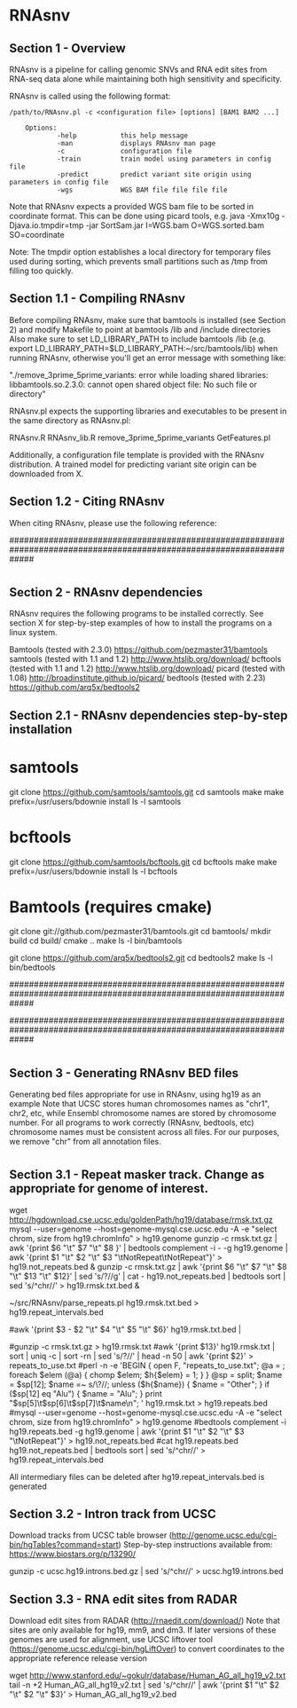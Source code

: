 # RNAsnv
## Section 1 - Overview

RNAsnv is a pipeline for calling genomic SNVs and RNA edit sites from RNA-seq data alone while
maintaining both high sensitivity and specificity. 

RNAsnv is called using the following format:

```
/path/to/RNAsnv.pl -c <configuration file> [options] [BAM1 BAM2 ...]

    Options:
            -help           this help message
            -man            displays RNAsnv man page
            -c              configuration file
            -train          train model using parameters in config file
            -predict        predict variant site origin using parameters in config file
            -wgs            WGS BAM file file file file
```

Note that RNAsnv expects a provided WGS bam file to be sorted in coordinate format. This can be done using picard tools,
e.g. java -Xmx10g -Djava.io.tmpdir=tmp -jar SortSam.jar I=WGS.bam O=WGS.sorted.bam SO=coordinate 

Note: The tmpdir option establishes a local directory for temporary files used during sorting, which prevents small partitions
such as /tmp from filling too quickly.

## Section 1.1 - Compiling RNAsnv

Before compiling RNAsnv, make sure that bamtools is installed (see Section 2) and modify Makefile to point at bamtools /lib and /include directories
Also make sure to set LD_LIBRARY_PATH to include bamtools /lib (e.g. export LD_LIBRARY_PATH=$LD_LIBRARY_PATH:~/src/bamtools/lib) when running RNAsnv, 
otherwise you'll get an error message with something like: 

"./remove_3prime_5prime_variants: error while loading shared libraries: libbamtools.so.2.3.0: cannot open shared object file: No such file or directory"


RNAsnv.pl expects the supporting libraries and executables to be present in the same directory as RNAsnv.pl:

RNAsnv.R
RNAsnv_lib.R
remove_3prime_5prime_variants
GetFeatures.pl

Additionally, a configuration file template is provided with the RNAsnv distribution. A trained model for
predicting variant site origin can be downloaded from X.



## Section 1.2 - Citing RNAsnv

When citing RNAsnv, please use the following reference:





#####################################################################################################################
#
## Section 2 - RNAsnv dependencies
 
RNAsnv requires the following programs to be installed correctly. See section X for step-by-step examples of how 
to install the programs on a linux system.

Bamtools (tested with 2.3.0) 				https://github.com/pezmaster31/bamtools
samtools (tested with 1.1 and 1.2)			http://www.htslib.org/download/
bcftools (tested with 1.1 and 1.2)			http://www.htslib.org/download/
picard (tested with 1.08)					http://broadinstitute.github.io/picard/
bedtools (tested with 2.23)					https://github.com/arq5x/bedtools2

## Section 2.1 - RNAsnv dependencies step-by-step installation

# samtools
git clone https://github.com/samtools/samtools.git
cd samtools
make
make prefix=/usr/users/bdownie install
ls -l samtools

# bcftools
git clone https://github.com/samtools/bcftools.git
cd bcftools
make
make prefix=/usr/users/bdownie install
ls -l bcftools

# Bamtools (requires cmake)
git clone git://github.com/pezmaster31/bamtools.git
cd bamtools/
mkdir build
cd build/
cmake ..
make
ls -l bin/bamtools

git clone https://github.com/arq5x/bedtools2.git
cd bedtools2
make
ls -l bin/bedtools

#####################################################################################################################

#####################################################################################################################
#
## Section 3 - Generating RNAsnv BED files

Generating bed files appropriate for use in RNAsnv, using hg19 as an example
Note that UCSC stores human chromosomes names as "chr1", chr2, etc, while
Ensembl chromosome names are stored by chromosome number. For all programs to work correctly (RNAsnv, bedtools, etc)
chromosome names must be consistent across all files. For our purposes, we remove "chr" from all annotation files.

#
## Section 3.1 - Repeat masker track. Change as appropriate for genome of interest.

wget http://hgdownload.cse.ucsc.edu/goldenPath/hg19/database/rmsk.txt.gz
mysql --user=genome --host=genome-mysql.cse.ucsc.edu -A -e "select chrom, size from hg19.chromInfo"  > hg19.genome
gunzip -c rmsk.txt.gz  | awk '{print $6 "\t" $7 "\t" $8 }' | bedtools complement -i - -g hg19.genome | awk '{print $1 "\t" $2 "\t" $3 "\tNotRepeat\tNotRepeat"}'   > hg19.not_repeats.bed &
gunzip -c rmsk.txt.gz | awk '{print $6 "\t" $7 "\t" $8 "\t" $13 "\t" $12}' |   sed 's/\?//g' | cat - hg19.not_repeats.bed | bedtools sort | sed 's/^chr//' >  hg19.rmsk.txt.bed &

~/src/RNAsnv/parse_repeats.pl hg19.rmsk.txt.bed > hg19.repeat_intervals.bed


#awk '{print $3 - $2 "\t" $4 "\t" $5 "\t" $6}' hg19.rmsk.txt.bed | 


#gunzip -c rmsk.txt.gz  > hg19.rmsk.txt
#awk '{print $13}'  hg19.rmsk.txt | sort | uniq -c | sort -rn | sed 's/\?//' | head -n 50 | awk '{print $2}' > repeats_to_use.txt
#perl -n -e 'BEGIN { open F, "repeats_to_use.txt"; @a = <F>; foreach $elem (@a) { chomp $elem; $h{$elem} = 1; } } @sp = split; $name = $sp[12]; $name =~ s/\?//; unless ($h{$name}) { $name = "Other"; } if ($sp[12] eq "Alu") { $name = "Alu"; } print "$sp[5]\t$sp[6]\t$sp[7]\t$name\n"; ' hg19.rmsk.txt > hg19.repeats.bed
#mysql --user=genome --host=genome-mysql.cse.ucsc.edu -A -e "select chrom, size from hg19.chromInfo"  > hg19.genome
#bedtools complement -i hg19.repeats.bed -g hg19.genome | awk '{print $1 "\t" $2 "\t" $3 "\tNotRepeat"}' > hg19.not_repeats.bed
#cat hg19.repeats.bed hg19.not_repeats.bed | bedtools sort  | sed 's/^chr//' > hg19.repeat_intervals.bed


All intermediary files can be deleted after hg19.repeat_intervals.bed is generated


## Section 3.2 - Intron track  from UCSC

Download tracks from UCSC table browser (http://genome.ucsc.edu/cgi-bin/hgTables?command=start)
Step-by-step instructions available from: https://www.biostars.org/p/13290/

gunzip -c ucsc.hg19.introns.bed.gz | sed 's/^chr//' > ucsc.hg19.introns.bed

## Section 3.3 - RNA edit sites from RADAR

Download edit sites from RADAR (http://rnaedit.com/download/)
Note that sites are only available for hg19, mm9, and dm3. If later versions of these genomes are used for alignment,
use UCSC liftover tool (https://genome.ucsc.edu/cgi-bin/hgLiftOver) to convert coordinates to the appropriate reference release version

wget http://www.stanford.edu/~gokulr/database/Human_AG_all_hg19_v2.txt
tail -n +2 Human_AG_all_hg19_v2.txt   | sed 's/^chr//' | awk '{print $1 "\t" $2 "\t" $2 "\t" $3}' > Human_AG_all_hg19_v2.bed
